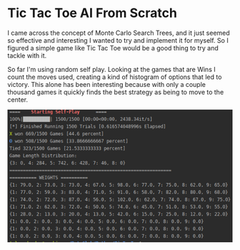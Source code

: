 # Tic Tac Toe AI From Scratch
I came across the concept of Monte Carlo Search Trees, and it just seemed so effective
and interesting I wanted to try and implement it for myself. So I figured a simple game
like Tic Tac Toe would be a good thing to try and tackle with it. 

So far I'm using random self play. Looking at the games that are Wins I count the moves 
used, creating a kind of histogram of options that led to victory. This alone has been
interesting because with only a couple thousand games it quickly finds the best strategy
as being to move to the center. 

![raw_counts](https://raw.githubusercontent.com/scott-robbins/ByteClub/master/Python/TicTacToe/self-play.png)